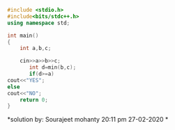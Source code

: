 
```cpp
#include <stdio.h>
#include<bits/stdc++.h>
using namespace std;

int main()
{   
    int a,b,c;

    cin>>a>>b>>c;
       int d=min(b,c);
       if(d>=a)
cout<<"YES";
else
cout<<"NO";
    return 0;
}
```

*solution by:
Sourajeet mohanty
20:11 pm
27-02-2020
*
